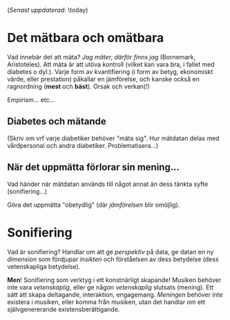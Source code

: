 (*Senast uppdaterad*: \today)

# Det mätbara och omätbara
Vad innebär det att mäta? *Jag mäter, därför finns jag* (Bornemark, Aristoteles). Att mäta är att utöva kontroll (vilket kan vara bra, i fallet med diabetes o dyl.). Varje form av kvantifiering (i form av betyg, ekonomiskt värde, eller prestation) påkallar en jämförelse, och kanske också en ragnordning (**mest** och **bäst**). Orsak och verkan(!)

Empirism... etc...

## Diabetes och mätande
(Skriv om vrf varje diabetiker behöver "mäta sig". Hur mätdatan delas med vårdpersonal och andra diabetiker. Problematisera...)

## När det uppmätta förlorar sin mening...
Vad händer när mätdatan används till något annat än dess tänkta syfte (sonifiering...)

Göra det uppmätta "obetydlig" (där *jämförelsen* blir omöjlig). 

# Sonifiering
Vad är sonifiering? Handlar om att ge *perspektiv* på data, ge datan en ny *dimension* som fördjupar *insikten* och förståelsen av dess betydelse (dess vetenskapliga betydelse). 

**Men**! Sonifiering som verktyg i ett konstnärligt skapande! Musiken behöver inte vara *vetenskaplig*, eller ge någon *vetenskaplig* slutsats (mening). Ett sätt att skapa deltagande, interaktion, engagemang. *Meningen* behöver inte existera i musiken, eller komma från musiken, utan det handlar om ett självgenererande existensberättigande.
